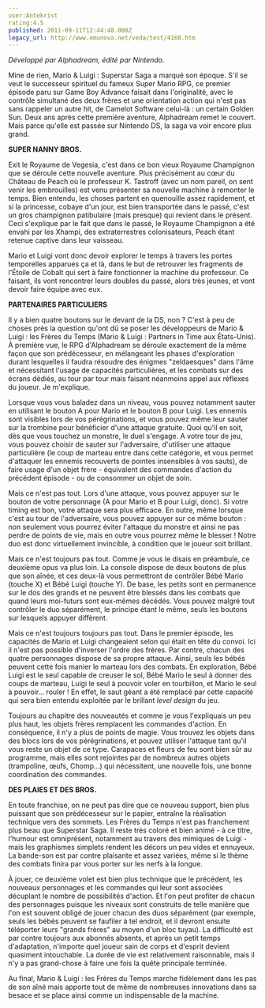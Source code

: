 ```yaml
---
user:Antekrist
rating:4.5
published: 2011-09-11T12:44:48.000Z
legacy_url: http://www.emunova.net/veda/test/4160.htm
---
```

_Développé par Alphadream, édité par Nintendo._  

  

Mine de rien, Mario & Luigi : Superstar Saga a marqué son époque. S'il se veut le successeur spirituel du fameux Super Mario RPG, ce premier épisode paru sur Game Boy Advance faisait dans l'originalité, avec le contrôle simultané des deux frères et une orientation action qui n'est pas sans rappeler un autre hit, de Camelot Software celui-là : un certain Golden Sun. Deux ans après cette première aventure, Alphadream remet le couvert. Mais parce qu'elle est passée sur Nintendo DS, la saga va voir encore plus grand.  

  

**SUPER NANNY BROS.**  

Exit le Royaume de Vegesia, c'est dans ce bon vieux Royaume Champignon que se déroule cette nouvelle aventure. Plus précisément au cœur du Château de Peach où le professeur K. Tastroff (avec un nom pareil, on sent venir les embrouilles) est venu présenter sa nouvelle machine à remonter le temps. Bien entendu, les choses partent en quenouille assez rapidement, et si la princesse, cobaye d'un jour, est bien transportée dans le passé, c'est un gros champignon patibulaire (mais presque) qui revient dans le présent. Ceci s'explique par le fait que dans le passé, le Royaume Champignon a été envahi par les Xhampi, des extraterrestres colonisateurs, Peach étant retenue captive dans leur vaisseau.  

Mario et Luigi vont donc devoir explorer le temps à travers les portes temporelles apparues ça et là, dans le but de retrouver les fragments de l'Étoile de Cobalt qui sert à faire fonctionner la machine du professeur. Ce faisant, ils vont rencontrer leurs doubles du passé, alors très jeunes, et vont devoir faire équipe avec eux.  

  

**PARTENAIRES PARTICULIERS**  

Il y a bien quatre boutons sur le devant de la DS, non ? C'est à peu de choses près la question qu'ont dû se poser les développeurs de Mario & Luigi : les Frères du Temps (Mario & Luigi : Partners in Time aux États-Unis). À première vue, le RPG d'Alphadream se déroule exactement de la même façon que son prédécesseur, en mélangeant les phases d'exploration durant lesquelles il faudra résoudre des énigmes "zeldaesques" dans l'âme et nécessitant l'usage de capacités particulières, et les combats sur des écrans dédiés, au tour par tour mais faisant néanmoins appel aux réflexes du joueur. Je m'explique.  

Lorsque vous vous baladez dans un niveau, vous pouvez notamment sauter en utilisant le bouton A pour Mario et le bouton B pour Luigi. Les ennemis sont visibles lors de vos pérégrinations, et vous pouvez même leur sauter sur la trombine pour bénéficier d'une attaque gratuite. Quoi qu'il en soit, dès que vous touchez un monstre, le duel s'engage. A votre tour de jeu, vous pouvez choisir de sauter sur l'adversaire, d'utiliser une attaque particulière (le coup de marteau entre dans cette catégorie, et vous permet d'attaquer les ennemis recouverts de pointes insensibles à vos sauts), de faire usage d'un objet frère - équivalent des commandes d'action du précédent épisode - ou de consommer un objet de soin.  

Mais ce n'est pas tout. Lors d'une attaque, vous pouvez appuyer sur le bouton de votre personnage (A pour Mario et B pour Luigi, donc). Si votre timing est bon, votre attaque sera plus efficace. En outre, même lorsque c'est au tour de l'adversaire, vous pouvez appuyer sur ce même bouton : non seulement vous pourrez éviter l'attaque du monstre et ainsi ne pas perdre de points de vie, mais en outre vous pourrez même le blesser ! Notre duo est donc virtuellement invincible, à condition que le joueur soit brillant.  

Mais ce n'est toujours pas tout. Comme je vous le disais en préambule, ce deuxième opus va plus loin. La console dispose de deux boutons de plus que son aînée, et ces deux-là vous permettront de contrôler Bébé Mario (touche X) et Bébé Luigi (touche Y). De base, les petits sont en permanence sur le dos des grands et ne peuvent être blessés dans les combats que quand leurs moi-futurs sont eux-mêmes décédés. Vous pouvez malgré tout contrôler le duo séparément, le principe étant le même, seuls les boutons sur lesquels appuyer diffèrent.  

Mais ce n'est toujours toujours pas tout. Dans le premier épisode, les capacités de Mario et Luigi changeaient selon qui était en tête du convoi. Ici il n'est pas possible d'inverser l'ordre des frères. Par contre, chacun des quatre personnages dispose de sa propre attaque. Ainsi, seuls les bébés peuvent cette fois manier le marteau lors des combats. En exploration, Bébé Luigi est le seul capable de creuser le sol, Bébé Mario le seul à donner des coups de marteau, Luigi le seul à pouvoir voler en tourbillon, et Mario le seul à pouvoir... rouler ! En effet, le saut géant a été remplacé par cette capacité qui sera bien entendu exploitée par le brillant _level design_ du jeu.  

Toujours au chapitre des nouveautés et comme je vous l'expliquais un peu plus haut, les objets frères remplacent les commandes d'action. En conséquence, il n'y a plus de points de magie. Vous trouvez les objets dans des blocs lors de vos pérégrinations, et pouvez utiliser l'attaque tant qu'il vous reste un objet de ce type. Carapaces et fleurs de feu sont bien sûr au programme, mais elles sont rejointes par de nombreux autres objets (trampoline, œufs, Chomp...) qui nécessitent, une nouvelle fois, une bonne coordination des commandes.  

  

**DES PLAIES ET DES BROS.**  

En toute franchise, on ne peut pas dire que ce nouveau support, bien plus puissant que son prédécesseur sur le papier, entraîne la réalisation technique vers des sommets. Les Frères du Temps n'est pas franchement plus beau que Superstar Saga. Il reste très coloré et bien animé - à ce titre, l'humour est omniprésent, notamment au travers des mimiques de Luigi - mais les graphismes simplets rendent les décors un peu vides et ennuyeux. La bande-son est par contre plaisante et assez variées, même si le thème des combats finira par vous porter sur les nerfs à la longue.  

À jouer, ce deuxième volet est bien plus technique que le précédent, les nouveaux personnages et les commandes qui leur sont associées décuplant le nombre de possibilités d'action. Et l'on peut profiter de chacun des personnages puisque les niveaux sont construits de telle manière que l'on est souvent obligé de jouer chacun des duos séparément (par exemple, seuls les bébés peuvent se faufiler à tel endroit, et il devront ensuite téléporter leurs "grands frères" au moyen d'un bloc tuyau). La difficulté est par contre toujours aux abonnés absents, et après un petit temps d'adaptation, n'importe quel joueur sain de corps et d'esprit devient quasiment intouchable. La durée de vie est relativement raisonnable, mais il n'y a pas grand-chose à faire une fois la quête principale terminée.  

Au final, Mario & Luigi : les Frères du Temps marche fidèlement dans les pas de son aîné mais apporte tout de même de nombreuses innovations dans sa besace et se place ainsi comme un indispensable de la machine.